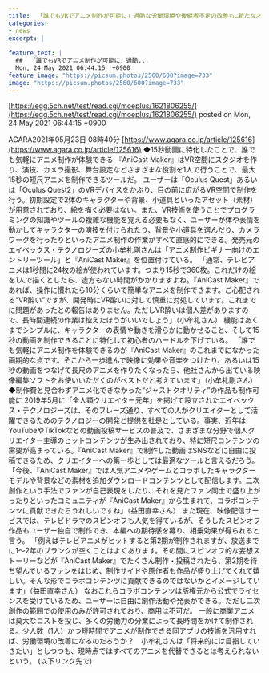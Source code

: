 ```yaml
---
title:  「誰でもVRでアニメ制作が可能に」過酷な労働環境や後継者不足の改善も…新たな才能を発掘するアプリとなるのか？  
categories:
- news
excerpt: |
  
feature_text: |
  ##  「誰でもVRでアニメ制作が可能に」過酷...
  Mon, 24 May 2021 06:44:15  +0900
feature_image: "https://picsum.photos/2560/600?image=733"
image: "https://picsum.photos/2560/600?image=733"
---
```


[https://egg.5ch.net/test/read.cgi/moeplus/1621806255/](https://egg.5ch.net/test/read.cgi/moeplus/1621806255/)
posted on Mon, 24 May 2021 06:44:15  +0900

<!--more-->

AGARA2021年05月23日 08時40分 [https://www.agara.co.jp/article/125616](https://www.agara.co.jp/article/125616) ◆15秒動画に特化したことで、誰でも気軽にアニメ制作が体験できる 『AniCast Maker』はVR空間にスタジオを作り、演技、カメラ撮影、舞台設定などさまざまな役割を1人で行うことで、最大15秒の短尺アニメを制作できるツールだ。 ユーザーは「Oculus Quest」あるいは「Oculus Quest2」のVRデバイスをかぶり、目の前に広がるVR空間で制作を行う。初期設定で2体のキャラクターや背景、小道具といったアセット（素材）が用意されており、絵を描く必要はない。また、VR技術を使うことでプログラミングの知識やツールの複雑な機能を覚える必要もなく、ユーザーが体や表情を動かしてキャラクターの演技を付けられたり、背景や小道具を選んだり、カメラワークを行ったりといったアニメ制作の作業がすべて直感的にできる。発売元のエイベックス・テクノロジーズの小牟礼剛さんは「アニメ制作ビギナー向けのエントリーツール」と『AniCast Maker』を位置付けている。 「通常、テレビアニメは1秒間に24枚の絵が使われています。つまり15秒で360枚。これだけの絵を1人で描くとしたら、途方もない時間がかかりますよね。『AniCast Maker』であれば、操作に慣れたら10分くらいで簡単なアニメを制作できます。ご心配される“VR酔い”ですが、開発時にVR酔いに対して慎重に対処しています。これまでに問題があったとの報告はありません。ただしVR酔いは個人差がありますので、長時間連続の作業は控えたほうがいいでしょう」（小牟礼さん） 機能はあくまでシンプルに、キャラクターの表情や動きを滑らかに動かせること、そして15秒の動画を制作できることに特化して初心者のハードルを下げている。 「誰でも気軽にアニメ制作を体験できるのが『AniCast Maker』のこれまでになかった画期的な点です。そこから一歩進んで映像に効果や音楽をつけたり、あるいは15秒の動画をつなげて長尺のアニメを作りたくなったら、他社さんから出ている映像編集ソフトをお使いいただくのがベストだと考えています」（小牟礼剛さん） ◆制作費と見合わずアニメ化できなかった“ジャストクオリティ”の作品も制作可能に 2019年5月に「全人類クリエイター元年」を掲げて設立されたエイベックス・テクノロジーズは、そのフレーズ通り、すべての人がクリエイターとして活躍できるためのテクノロジーの開発と提供を社是としている。事実、近年はYouTubeやTikTokなどの動画投稿サービスの普及で、さまざまな分野で個人クリエイター主導のヒットコンテンツが生み出されており、特に短尺コンテンツの需要が高まっている。『AniCast Maker』で制作した動画はSNSなどに自由に投稿できるため、クリエイターへの第一歩としては最適なツールと言えるだろう。 「今後、『AniCast Maker』では人気アニメやゲームとコラボしたキャラクターモデルや背景などの素材を追加ダウンロードコンテンツとして配信します。二次創作という手法でファンが自己表現をしたり、それを見たファン同士で盛り上がったりといったコミュニティが『AniCast Maker』から生まれて、コラボコンテンツに貢献できたらうれしいですね」（益田直幸さん） また現在、映像配信サービスでは、テレビドラマのスピンオフも人気を得ているが、そうしたスピンオフ作品もユーザー独自で制作でき、本編への期待感を募り、相乗効果が得られると言う。 「例えばテレビアニメがヒットすると第2期が制作されますが、放送までに1〜2年のブランクが空くことはよくあります。その間にスピンオフ的な妄想ストーリーなどが『AniCast Maker』でたくさん制作・投稿されたら、第2期を待ち望んでいるファンをはじめ、制作サイドや原作者も作品が盛り上げてくれて嬉しい。そんな形でコラボコンテンツに貢献できるのではないかとイメージしています」（益田直幸さん） なおこれらコラボコンテンツは版権元から公式でライセンスを受けているため、ユーザーは自由に創作活動や発表ができる。ただし二次創作の範囲での使用のみが許可されており、商用は不可だ。 一般に商業アニメは莫大なコストを投じ、多くの労働力の分業によって長時間をかけて制作される。少人数（1人）かつ短時間でアニメが制作できる同アプリの技術を汎用すれば、労働環境の改善になるのだろうか？　小牟礼さんは「将来的には目指していきたい」としつつも、現時点ではすべてのアニメを代替できるとは考えられないという。 (以下リンク先で)
